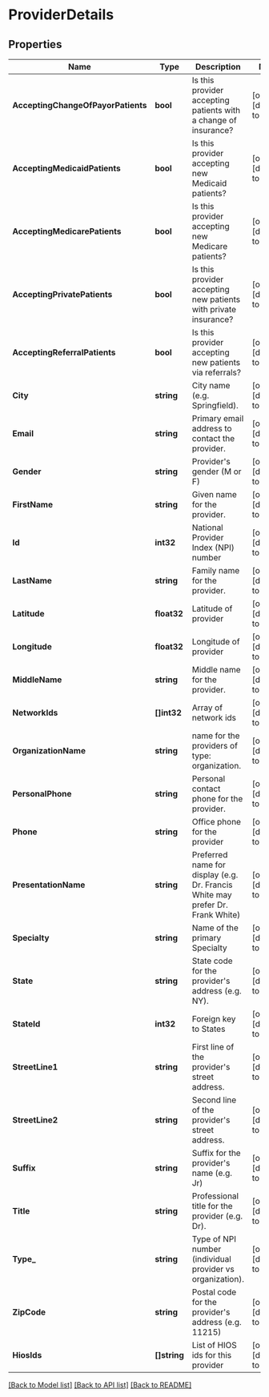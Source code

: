 # ProviderDetails

## Properties
Name | Type | Description | Notes
------------ | ------------- | ------------- | -------------
**AcceptingChangeOfPayorPatients** | **bool** | Is this provider accepting patients with a change of insurance? | [optional] [default to null]
**AcceptingMedicaidPatients** | **bool** | Is this provider accepting new Medicaid patients? | [optional] [default to null]
**AcceptingMedicarePatients** | **bool** | Is this provider accepting new Medicare patients? | [optional] [default to null]
**AcceptingPrivatePatients** | **bool** | Is this provider accepting new patients with private insurance? | [optional] [default to null]
**AcceptingReferralPatients** | **bool** | Is this provider accepting new patients via referrals? | [optional] [default to null]
**City** | **string** | City name (e.g. Springfield). | [optional] [default to null]
**Email** | **string** | Primary email address to contact the provider. | [optional] [default to null]
**Gender** | **string** | Provider&#39;s gender (M or F) | [optional] [default to null]
**FirstName** | **string** | Given name for the provider. | [optional] [default to null]
**Id** | **int32** | National Provider Index (NPI) number | [optional] [default to null]
**LastName** | **string** | Family name for the provider. | [optional] [default to null]
**Latitude** | **float32** | Latitude of provider | [optional] [default to null]
**Longitude** | **float32** | Longitude of provider | [optional] [default to null]
**MiddleName** | **string** | Middle name for the provider. | [optional] [default to null]
**NetworkIds** | **[]int32** | Array of network ids | [optional] [default to null]
**OrganizationName** | **string** | name for the providers of type: organization. | [optional] [default to null]
**PersonalPhone** | **string** | Personal contact phone for the provider. | [optional] [default to null]
**Phone** | **string** | Office phone for the provider | [optional] [default to null]
**PresentationName** | **string** | Preferred name for display (e.g. Dr. Francis White may prefer Dr. Frank White) | [optional] [default to null]
**Specialty** | **string** | Name of the primary Specialty | [optional] [default to null]
**State** | **string** | State code for the provider&#39;s address (e.g. NY). | [optional] [default to null]
**StateId** | **int32** | Foreign key to States | [optional] [default to null]
**StreetLine1** | **string** | First line of the provider&#39;s street address. | [optional] [default to null]
**StreetLine2** | **string** | Second line of the provider&#39;s street address. | [optional] [default to null]
**Suffix** | **string** | Suffix for the provider&#39;s name (e.g. Jr) | [optional] [default to null]
**Title** | **string** | Professional title for the provider (e.g. Dr). | [optional] [default to null]
**Type_** | **string** | Type of NPI number (individual provider vs organization). | [optional] [default to null]
**ZipCode** | **string** | Postal code for the provider&#39;s address (e.g. 11215) | [optional] [default to null]
**HiosIds** | **[]string** | List of HIOS ids for this provider | [optional] [default to null]

[[Back to Model list]](../README.md#documentation-for-models) [[Back to API list]](../README.md#documentation-for-api-endpoints) [[Back to README]](../README.md)


